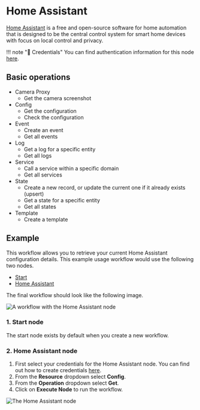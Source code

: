 # Home Assistant

[Home Assistant](https://www.home-assistant.io/) is a free and open-source software for home automation that is designed to be the central control system for smart home devices with focus on local control and privacy.

!!! note "🔑 Credentials"
    You can find authentication information for this node [here](/workflow/integrations/credentials/homeAssistant/).


## Basic operations

* Camera Proxy
    * Get the camera screenshot
* Config
    * Get the configuration
    * Check the configuration
* Event
    * Create an event
    * Get all events
* Log
    * Get a log for a specific entity
    * Get all logs
* Service
    * Call a service within a specific domain
    * Get all services
* State
    * Create a new record, or update the current one if it already exists (upsert)
    * Get a state for a specific entity
    * Get all states
* Template
    * Create a template

## Example

This workflow allows you to retrieve your current Home Assistant configuration details. This example usage workflow would use the following two nodes.
- [Start](/workflow/integrations/core-nodes/workflow-nodes-base.start/)
- [Home Assistant]()

The final workflow should look like the following image.

![A workflow with the Home Assistant node](/_images/integrations/nodes/homeassistant/workflow.png)

### 1. Start node

The start node exists by default when you create a new workflow.

### 2. Home Assistant node

1. First select your credentials for the Home Assistant node. You can find out how to create credentials [here](/workflow/integrations/credentials/homeAssistant/).
2. From the **Resource** dropdown select **Config**.
3. From the **Operation** dropdown select **Get**.
4. Click on **Execute Node** to run the workflow.

![The Home Assistant node](/_images/integrations/nodes/homeassistant/home_assistant_node.png)
